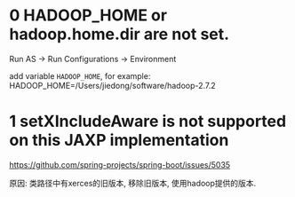 # 0 HADOOP_HOME or hadoop.home.dir are not set.

Run AS -> Run Configurations -> Environment

add variable `HADOOP_HOME`, for example: HADOOP_HOME=/Users/jiedong/software/hadoop-2.7.2

# 1 setXIncludeAware is not supported on this JAXP implementation

https://github.com/spring-projects/spring-boot/issues/5035

原因: 类路径中有xerces的旧版本, 移除旧版本, 使用hadoop提供的版本.
